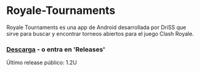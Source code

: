 # Royale-Tournaments
Royale Tournaments es una app de Android desarrollada por DriSS que sirve para buscar y encontrar torneos abiertos para el juego Clash Royale.

###  [Descarga](https://github.com/DriSSZ/Royale-Tournaments/releases) - o entra en 'Releases'
Último release público: 1.2U
